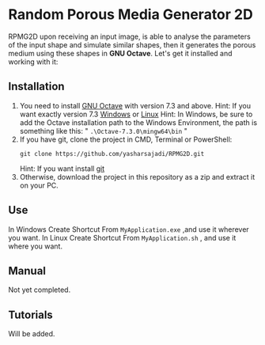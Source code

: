 # Random Porous Media Generator 2D
RPMG2D upon receiving an input image, is able to analyse the parameters of the input shape and simulate similar shapes, then it generates the porous medium using these shapes in **GNU Octave**.
Let's get it installed and working with it:

## Installation
1. You need to install [GNU Octave](https://octave.org/download) with version 7.3 and above.
	Hint: If you want exactly version 7.3 [Windows](https://ftp.gnu.org/gnu/octave/windows/) or [Linux](https://ftp.gnu.org/gnu/octave/)
	Hint: In Windows, be sure to add the Octave installation path to the Windows Environment, the path is something like this:
		" `.\Octave-7.3.0\mingw64\bin` "
2. If you have git, clone the project in CMD, Terminal or PowerShell:
	```
	git clone https://github.com/yasharsajadi/RPMG2D.git
	```
	Hint: If you want install [git](https://git-scm.com/downloads)
3. Otherwise, download the project in this repository as a zip and extract it on your PC.

## Use
In Windows
Create Shortcut From `MyApplication.exe` ,and use it wherever you want.
In Linux
Create Shortcut From `MyApplication.sh` , and use it where you want.

## Manual
Not yet completed.

## Tutorials
Will be added.
